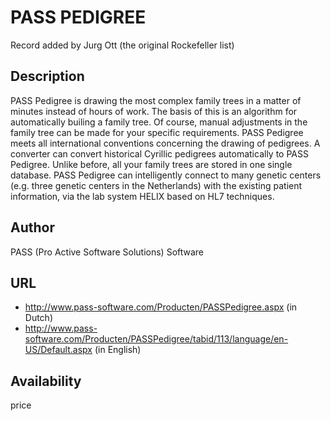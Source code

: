 # PASS PEDIGREE
Record added by Jurg Ott (the original Rockefeller list)

## Description
PASS Pedigree is drawing the most complex family trees in a matter of minutes instead of hours of work. The basis of this is an algorithm for automatically builing a family tree. Of course, manual adjustments in the family tree can be made for your specific requirements. PASS Pedigree meets all international conventions concerning the drawing of pedigrees. A converter can convert historical Cyrillic pedigrees automatically to PASS Pedigree. Unlike before, all your family trees are stored in one single database. PASS Pedigree can intelligently connect to many genetic centers (e.g. three genetic centers in the Netherlands) with the existing patient information, via the lab system HELIX based on HL7 techniques.

## Author
PASS (Pro Active Software Solutions) Software

## URL
* http://www.pass-software.com/Producten/PASSPedigree.aspx (in Dutch)
* http://www.pass-software.com/Producten/PASSPedigree/tabid/113/language/en-US/Default.aspx (in English)

## Availability
price